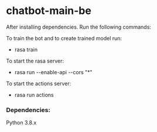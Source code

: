# chatbot-main-be

After installing dependencies. Run the following commands:

To train the bot and to create trained model run:

- rasa train

To start the rasa server:

- rasa run --enable-api --cors "\*"

To start the actions server:

- rasa run actions

### Dependencies:

Python 3.8.x
